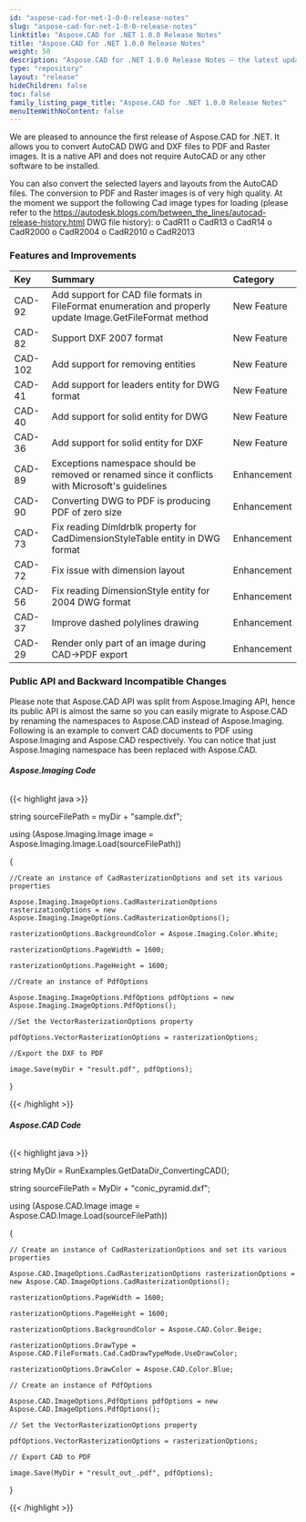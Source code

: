 ```yaml
---
id: "aspose-cad-for-net-1-0-0-release-notes"
slug: "aspose-cad-for-net-1-0-0-release-notes"
linktitle: "Aspose.CAD for .NET 1.0.0 Release Notes"
title: "Aspose.CAD for .NET 1.0.0 Release Notes"
weight: 50
description: "Aspose.CAD for .NET 1.0.0 Release Notes – the latest updates and fixes."
type: "repository"
layout: "release"
hideChildren: false
toc: false
family_listing_page_title: "Aspose.CAD for .NET 1.0.0 Release Notes"
menuItemWithNoContent: false
---
```


We are pleased to announce the first release of Aspose.CAD for .NET. It allows you to convert AutoCAD DWG and DXF files to PDF and Raster images. It is a native API and does not require AutoCAD or any other software to be installed.

You can also convert the selected layers and layouts from the AutoCAD files. The conversion to PDF and Raster images is of very high quality. At the moment we support the following Cad image types for loading (please refer to the <https://autodesk.blogs.com/between_the_lines/autocad-release-history.html> DWG file history):
o CadR11
o CadR13
o CadR14
o CadR2000
o CadR2004
o CadR2010
o CadR2013
### **Features and Improvements**

|**Key** |**Summary** |**Category** |
| :- | :- | :- |
|CAD-92 |Add support for CAD file formats in FileFormat enumeration and properly update Image.GetFileFormat method |New Feature |
|CAD-82 |Support DXF 2007 format |New Feature |
|CAD-102 |Add support for removing entities |New Feature |
|CAD-41 |Add support for leaders entity for DWG format |New Feature |
|CAD-40 |Add support for solid entity for DWG |New Feature |
|CAD-36 |Add support for solid entity for DXF |New Feature |
|CAD-89 |Exceptions namespace should be removed or renamed since it conflicts with Microsoft's guidelines |Enhancement |
|CAD-90 |Converting DWG to PDF is producing PDF of zero size |Enhancement |
|CAD-73 |Fix reading Dimldrblk property for CadDimensionStyleTable entity in DWG format |Enhancement |
|CAD-72 |Fix issue with dimension layout |Enhancement |
|CAD-56 |Fix reading DimensionStyle entity for 2004 DWG format |Enhancement |
|CAD-37 |Improve dashed polylines drawing |Enhancement |
|CAD-29 |Render only part of an image during CAD->PDF export |Enhancement |
### **Public API and Backward Incompatible Changes**
Please note that Aspose.CAD API was split from Aspose.Imaging API, hence its public API is almost the same so you can easily migrate to Aspose.CAD by renaming the namespaces to Aspose.CAD instead of Aspose.Imaging. Following is an example to convert CAD documents to PDF using Aspose.Imaging and Aspose.CAD respectively. You can notice that just Aspose.Imaging namespace has been replaced with Aspose.CAD.
###### **Aspose.Imaging Code**
{{< highlight java >}}

 string sourceFilePath = myDir + "sample.dxf";

using (Aspose.Imaging.Image image = Aspose.Imaging.Image.Load(sourceFilePath))

{

    //Create an instance of CadRasterizationOptions and set its various properties

    Aspose.Imaging.ImageOptions.CadRasterizationOptions rasterizationOptions = new Aspose.Imaging.ImageOptions.CadRasterizationOptions();

    rasterizationOptions.BackgroundColor = Aspose.Imaging.Color.White;

    rasterizationOptions.PageWidth = 1600;

    rasterizationOptions.PageHeight = 1600;

    //Create an instance of PdfOptions

    Aspose.Imaging.ImageOptions.PdfOptions pdfOptions = new Aspose.Imaging.ImageOptions.PdfOptions();

    //Set the VectorRasterizationOptions property

    pdfOptions.VectorRasterizationOptions = rasterizationOptions;

    //Export the DXF to PDF

    image.Save(myDir + "result.pdf", pdfOptions);

}


{{< /highlight >}}
###### **Aspose.CAD Code**
{{< highlight java >}}

 string MyDir = RunExamples.GetDataDir_ConvertingCAD();

string sourceFilePath = MyDir + "conic_pyramid.dxf";

using (Aspose.CAD.Image image = Aspose.CAD.Image.Load(sourceFilePath))

{

    // Create an instance of CadRasterizationOptions and set its various properties

    Aspose.CAD.ImageOptions.CadRasterizationOptions rasterizationOptions = new Aspose.CAD.ImageOptions.CadRasterizationOptions();

    rasterizationOptions.PageWidth = 1600;

    rasterizationOptions.PageHeight = 1600;

    rasterizationOptions.BackgroundColor = Aspose.CAD.Color.Beige;

    rasterizationOptions.DrawType = Aspose.CAD.FileFormats.Cad.CadDrawTypeMode.UseDrawColor;

    rasterizationOptions.DrawColor = Aspose.CAD.Color.Blue;

    // Create an instance of PdfOptions

    Aspose.CAD.ImageOptions.PdfOptions pdfOptions = new Aspose.CAD.ImageOptions.PdfOptions();

    // Set the VectorRasterizationOptions property

    pdfOptions.VectorRasterizationOptions = rasterizationOptions;

    // Export CAD to PDF

    image.Save(MyDir + "result_out_.pdf", pdfOptions);

}

{{< /highlight >}}
